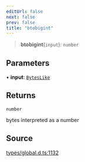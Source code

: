 ```yaml
---
editUrl: false
next: false
prev: false
title: "btobigint"
---
```


> **btobigint**(`input`): `number`

## Parameters

• **input**: [`BytesLike`](../type-aliases/BytesLike.md)

## Returns

`number`

bytes interpreted as a number

## Source

[types/global.d.ts:1132](https://github.com/algorandfoundation/tealscript/blob/18ba30a9/types/global.d.ts#L1132)
